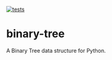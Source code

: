 [![tests](https://github.com/cnpryer/binary-tree/actions/workflows/ci.yaml/badge.svg)](https://github.com/cnpryer/binary-tree/actions/workflows/ci.yaml)

# binary-tree

A Binary Tree data structure for Python.

